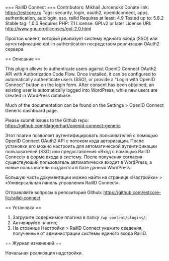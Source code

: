 === RailID Connect ===
Contributors: Mikhail Jurcenoks
Donate link: https://estcore.ru
Tags: security, login, oauth2, openidconnect, apps, authentication, autologin, sso, railid
Requires at least: 4.9
Tested up to: 5.8.2
Stable tag: 1.0.0
Requires PHP: 7.1
License: GPLv2 or later
License URI: http://www.gnu.org/licenses/gpl-2.0.html

Простой клиент, который реализует систему единого входа (SSO) или аутентификацию opt-in authentication посредством реализации OAuth2 сервера.

== Описание ==

This plugin allows to authenticate users against OpenID Connect OAuth2 API with Authorization Code Flow.
Once installed, it can be configured to automatically authenticate users (SSO), or provide a "Login with OpenID Connect"
button on the login form. After consent has been obtained, an existing user is automatically logged into WordPress, while
new users are created in WordPress database.

Much of the documentation can be found on the Settings > OpenID Connect Generic dashboard page.

Please submit issues to the Github repo: https://github.com/daggerhart/openid-connect-generic

Этот плагин позволяет аутентифицировать пользователей с помощью OpenID Connect OAuth2 API с потоком кода авторизации.
После установки его можно настроить для автоматической аутентификации пользователей (SSO) или предоставления «Вход с помощью RailID Connect»
в форме входа в систему. После получения согласия существующий пользователь автоматически входит в WordPress, а новые пользователи создаются в базе данных WordPress.

Большую часть документации можно найти на странице «Настройки» > «Универсальная панель управления RailID Connect».

Отправляйте вопросы в репозиторий Github: https://github.com/estcore-llc/railid-connect

== Установка ==

1. Загрузите содержимое плагина в папку `/wp-content/plugins/`;
2. Активируйте плагин;
3. На странице Настройки > RailID Connect укажите сведения, полученные от администрации системы единого входа RailID.

== Журнал изменений ==

Начальная реализация надстройки.
